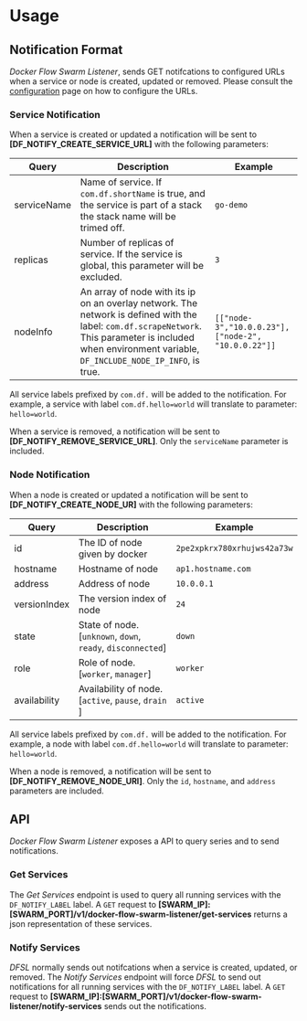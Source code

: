 # Usage

## Notification Format

*Docker Flow Swarm Listener*, sends GET notifcations to configured URLs when a service or node is created, updated or removed. Please consult the [configuration](config.md) page on how to configure the URLs.

### Service Notification

When a service is created or updated a notification will be sent to **[DF_NOTIFY_CREATE_SERVICE_URL]** with the following parameters:

| Query       | Description                                                            | Example |
|-------------|------------------------------------------------------------------------|---------|
| serviceName | Name of service. If `com.df.shortName` is true, and the service is part of a stack the stack name will be trimed off. | `go-demo` |
| replicas    | Number of replicas of service. If the service is global, this parameter will be excluded.| `3` |
| nodeInfo    | An array of node with its ip on an overlay network. The network is defined with the label: `com.df.scrapeNetwork`. This parameter is included when environment variable, `DF_INCLUDE_NODE_IP_INFO`, is true. | `[["node-3","10.0.0.23"], ["node-2", "10.0.0.22"]]` |

All service labels prefixed by `com.df.` will be added to the notification. For example, a service with label `com.df.hello=world` will translate to parameter: `hello=world`.

When a service is removed, a notification will be sent to **[DF_NOTIFY_REMOVE_SERVICE_URL]**. Only the `serviceName` parameter is included.

### Node Notification

When a node is created or updated a notification will be sent to **[DF_NOTIFY_CREATE_NODE_UR]** with the following parameters:

| Query | Description | Example |
|-------|-------------|---------|
| id    | The ID of node given by docker | `2pe2xpkrx780xrhujws42a73w` |
| hostname | Hostname of node | `ap1.hostname.com` |
| address  | Address of node | `10.0.0.1` |
| versionIndex | The version index of node | `24` |
| state | State of node. [`unknown`, `down`, `ready`, `disconnected`] | `down` |
| role | Role of node. [`worker`, `manager`] | `worker` |
| availability | Availability of node. [`active`, `pause`, `drain` ]| `active` |

All service labels prefixed by `com.df.` will be added to the notification. For example, a node with label `com.df.hello=world` will translate to parameter: `hello=world`.

When a node is removed, a notification will be sent to **[DF_NOTIFY_REMOVE_NODE_URl]**. Only the `id`, `hostname`, and `address` parameters are included.

## API

*Docker Flow Swarm Listener* exposes a API to query series and to send notifications.

### Get Services

The *Get Services* endpoint is used to query all running services with the `DF_NOTIFY_LABEL` label. A `GET` request to **[SWARM_IP]:[SWARM_PORT]/v1/docker-flow-swarm-listener/get-services** returns a json representation of these services.

### Notify Services

*DFSL* normally sends out notifcations when a service is created, updated, or removed. The *Notify Services* endpoint will force *DFSL* to send out notifications for all running services with the `DF_NOTIFY_LABEL` label. A `GET` request to **[SWARM_IP]:[SWARM_PORT]/v1/docker-flow-swarm-listener/notify-services** sends out the notifications.
